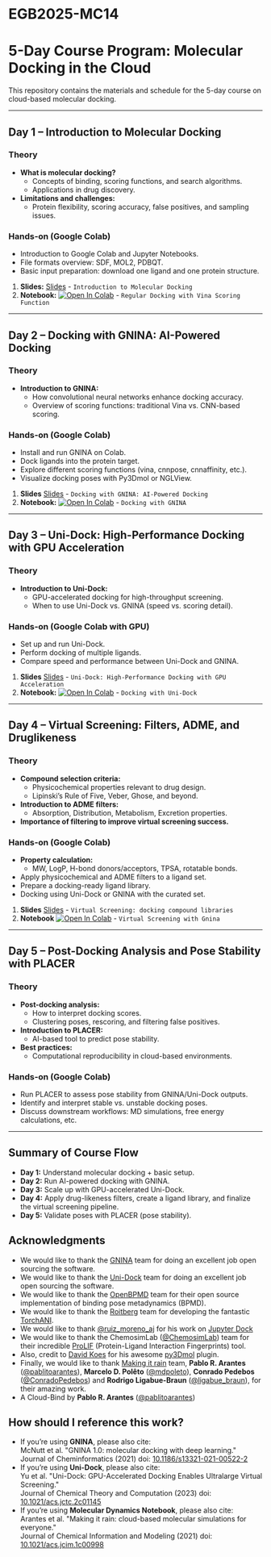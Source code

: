 # EGB2025-MC14

# 5-Day Course Program: Molecular Docking in the Cloud

This repository contains the materials and schedule for the 5-day course on cloud-based molecular docking.

---

## Day 1 – Introduction to Molecular Docking

### Theory
- **What is molecular docking?**
  - Concepts of binding, scoring functions, and search algorithms.
  - Applications in drug discovery.
- **Limitations and challenges:**
  - Protein flexibility, scoring accuracy, false positives, and sampling issues.

### Hands-on (Google Colab)
- Introduction to Google Colab and Jupyter Notebooks.
- File formats overview: SDF, MOL2, PDBQT.
- Basic input preparation: download one ligand and one protein structure.

1) **Slides:** [Slides](https://github.com/pablo-arantes/EGB2025-MC14/raw/main/EGB%20MC14%20-%20Aula%201.pdf)  - `Introduction to Molecular Docking`
2) **Notebook:** [![Open In Colab](https://colab.research.google.com/assets/colab-badge.svg)](https://colab.research.google.com/github/pablo-arantes/EGB2025-MC14/blob/main/Regular_Docking_EGB.ipynb)  - `Regular Docking with Vina Scoring Function`
---

## Day 2 – Docking with GNINA: AI-Powered Docking

### Theory
- **Introduction to GNINA:**
  - How convolutional neural networks enhance docking accuracy.
  - Overview of scoring functions: traditional Vina vs. CNN-based scoring.

### Hands-on (Google Colab)
- Install and run GNINA on Colab.
- Dock ligands into the protein target.
- Explore different scoring functions (vina, cnnpose, cnnaffinity, etc.).
- Visualize docking poses with Py3Dmol or NGLView.

1) **Slides** [Slides](https://github.com/pablo-arantes/EGB2025-MC14/raw/main/EGB_MC14_Aula_2_GNINA.pdf)  - `Docking with GNINA: AI-Powered Docking`
2) **Notebook:** [![Open In Colab](https://colab.research.google.com/assets/colab-badge.svg)](https://colab.research.google.com/github/pablo-arantes/EGB2025-MC14/blob/main/GNINA_EGB_Aula2.ipynb)  - `Docking with GNINA`
---

## Day 3 – Uni-Dock: High-Performance Docking with GPU Acceleration

### Theory
- **Introduction to Uni-Dock:**
  - GPU-accelerated docking for high-throughput screening.
  - When to use Uni-Dock vs. GNINA (speed vs. scoring detail).

### Hands-on (Google Colab with GPU)
- Set up and run Uni-Dock.
- Perform docking of multiple ligands.
- Compare speed and performance between Uni-Dock and GNINA.

1) **Slides** [Slides](https://github.com/pablo-arantes/EGB2025-MC14/raw/main/EGB_MC14_Aula3.pdf)  - `Uni-Dock: High-Performance Docking with GPU Acceleration`
2) **Notebook:** [![Open In Colab](https://colab.research.google.com/assets/colab-badge.svg)](https://colab.research.google.com/github/pablo-arantes/EGB2025-MC14/blob/main/Uni_Dock_EGB.ipynb)  - `Docking with Uni-Dock`

---

## Day 4 – Virtual Screening: Filters, ADME, and Druglikeness

### Theory
- **Compound selection criteria:**
  - Physicochemical properties relevant to drug design.
  - Lipinski’s Rule of Five, Veber, Ghose, and beyond.
- **Introduction to ADME filters:**
  - Absorption, Distribution, Metabolism, Excretion properties.
- **Importance of filtering to improve virtual screening success.**

### Hands-on (Google Colab)
- **Property calculation:**
  - MW, LogP, H-bond donors/acceptors, TPSA, rotatable bonds.
- Apply physicochemical and ADME filters to a ligand set.
- Prepare a docking-ready ligand library.
- Docking using Uni-Dock or GNINA with the curated set.

1) **Slides** [Slides](https://github.com/pablo-arantes/EGB2025-MC14/blob/main/EGB_MC14_Aula_4_Virtual_Screening.pdf)  - `Virtual Screening: docking compound libraries`
2) **Notebook** [![Open In Colab](https://colab.research.google.com/assets/colab-badge.svg)](https://github.com/pablo-arantes/EGB2025-MC14/blob/main/EGB_Virtual_Screening_Aula4.ipynb)  - `Virtual Screening with Gnina`

---

## Day 5 – Post-Docking Analysis and Pose Stability with PLACER

### Theory
- **Post-docking analysis:**
  - How to interpret docking scores.
  - Clustering poses, rescoring, and filtering false positives.
- **Introduction to PLACER:**
  - AI-based tool to predict pose stability.
- **Best practices:**
  - Computational reproducibility in cloud-based environments.

### Hands-on (Google Colab)
- Run PLACER to assess pose stability from GNINA/Uni-Dock outputs.
- Identify and interpret stable vs. unstable docking poses.
- Discuss downstream workflows: MD simulations, free energy calculations, etc.

---

## Summary of Course Flow
- **Day 1:** Understand molecular docking + basic setup.
- **Day 2:** Run AI-powered docking with GNINA.
- **Day 3:** Scale up with GPU-accelerated Uni-Dock.
- **Day 4:** Apply drug-likeness filters, create a ligand library, and finalize the virtual screening pipeline.
- **Day 5:** Validate poses with PLACER (pose stability).

## Acknowledgments
- We would like to thank the [GNINA](https://github.com/gnina/gnina) team for doing an excellent job open sourcing the software.
- We would like to thank the [Uni-Dock](https://github.com/dptech-corp/Uni-Dock) team for doing an excellent job open sourcing the software.
- We would like to thank the [OpenBPMD](https://github.com/Gervasiolab/OpenBPMD) team for their open source implementation of binding pose metadynamics (BPMD).
- We would like to thank the [Roitberg](https://roitberg.chem.ufl.edu/) team for developing the fantastic [TorchANI](https://github.com/aiqm/torchani).
- We would like to thank [@ruiz_moreno_aj](https://twitter.com/ruiz_moreno_aj) for his work on [Jupyter Dock](https://github.com/AngelRuizMoreno/Jupyter_Dock) 
- We would like to thank the ChemosimLab ([@ChemosimLab](https://twitter.com/ChemosimLab)) team for their incredible [ProLIF](https://prolif.readthedocs.io/en/latest/index.html#) (Protein-Ligand Interaction Fingerprints) tool.
- Also, credit to [David Koes](https://github.com/dkoes) for his awesome [py3Dmol](https://3dmol.csb.pitt.edu/) plugin.
- Finally, we would like to thank [Making it rain](https://github.com/pablo-arantes/making-it-rain) team, **Pablo R. Arantes** ([@pablitoarantes](https://twitter.com/pablitoarantes)), **Marcelo D. Polêto** ([@mdpoleto](https://twitter.com/mdpoleto)), **Conrado Pedebos** ([@ConradoPedebos](https://twitter.com/ConradoPedebos)) and **Rodrigo Ligabue-Braun** ([@ligabue_braun](https://twitter.com/ligabue_braun)), for their amazing work.
- A Cloud-Bind by **Pablo R. Arantes** ([@pablitoarantes](https://twitter.com/pablitoarantes))

## How should I reference this work?
- If you’re using **GNINA**, please also cite: <br />
  McNutt et al. "GNINA 1.0: molecular docking with deep learning." <br />
  Journal of Cheminformatics (2021) doi: [10.1186/s13321-021-00522-2](https://doi.org/10.1186/s13321-021-00522-2)
- If you’re using **Uni-Dock**, please also cite: <br />
  Yu et al. "Uni-Dock: GPU-Accelerated Docking Enables Ultralarge Virtual Screening." <br />
  Journal of Chemical Theory and Computation (2023) doi: [10.1021/acs.jctc.2c01145](https://doi.org/10.1021/acs.jctc.2c01145)
- If you’re using **Molecular Dynamics Notebook**, please also cite: <br />
  Arantes et al. "Making it rain: cloud-based molecular simulations for everyone." <br />
  Journal of Chemical Information and Modeling (2021) doi: [10.1021/acs.jcim.1c00998](https://doi.org/10.1021/acs.jcim.1c00998)
